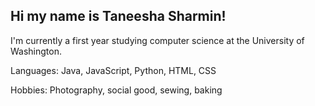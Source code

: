 ## Hi my name is Taneesha Sharmin!

I'm currently a first year studying computer science at the University of Washington.

Languages: Java, JavaScript, Python, HTML, CSS

Hobbies: Photography, social good, sewing, baking

<!--
**taneesha-sharmin/taneesha-sharmin** is a ✨ _special_ ✨ repository because its `README.md` (this file) appears on your GitHub profile.

Here are some ideas to get you started:

- 🔭 I’m currently working on ...
- 🌱 I’m currently learning ...
- 👯 I’m looking to collaborate on ...
- 🤔 I’m looking for help with ...
- 💬 Ask me about ...
- 📫 How to reach me: ...
- 😄 Pronouns: ...
- ⚡ Fun fact: ...
-->
